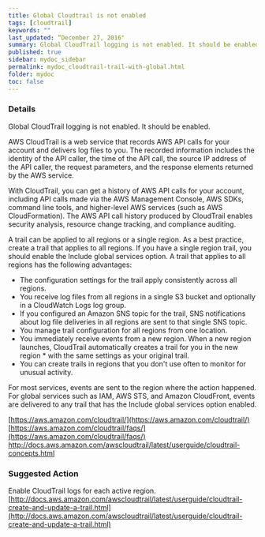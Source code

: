 ```yaml
---
title: Global Cloudtrail is not enabled
tags: [cloudtrail]
keywords: ""
last_updated: “December 27, 2016"
summary: Global CloudTrail logging is not enabled. It should be enabled.
published: true
sidebar: mydoc_sidebar
permalink: mydoc_cloudtrail-trail-with-global.html
folder: mydoc
toc: false
---
```


### Details  
Global CloudTrail logging is not enabled. It should be enabled.

AWS CloudTrail is a web service that records AWS API calls for your account and delivers log files to you. The recorded information includes the identity of the API caller, the time of the API call, the source IP address of the API caller, the request parameters, and the response elements returned by the AWS service.

With CloudTrail, you can get a history of AWS API calls for your account, including API calls made via the AWS Management Console, AWS SDKs, command line tools, and higher-level AWS services (such as AWS CloudFormation). The AWS API call history produced by CloudTrail enables security analysis, resource change tracking, and compliance auditing.  

A trail can be applied to all regions or a single region. As a best practice, create a trail that applies to all regions. If you have a single region trail, you should enable the Include global services option. A trail that applies to all regions has the following advantages:  

* The configuration settings for the trail apply consistently across all regions.  
* You receive log files from all regions in a single S3 bucket and optionally in a CloudWatch Logs log group.  
* If you configured an Amazon SNS topic for the trail, SNS notifications about log file deliveries in all regions are sent to that single SNS topic.  
* You manage trail configuration for all regions from one location.  
* You immediately receive events from a new region. When a new region launches, CloudTrail automatically creates a trail for you in the new region * with the same settings as your original trail.  
* You can create trails in regions that you don't use often to monitor for unusual activity.  

For most services, events are sent to the region where the action happened. For global services such as IAM, AWS STS, and Amazon CloudFront, events are delivered to any trail that has the Include global services option enabled.  

[https://aws.amazon.com/cloudtrail/](https://aws.amazon.com/cloudtrail/)
[https://aws.amazon.com/cloudtrail/faqs/](https://aws.amazon.com/cloudtrail/faqs/)
http://docs.aws.amazon.com/awscloudtrail/latest/userguide/cloudtrail-concepts.html

### Suggested Action  
Enable CloudTrail logs for each active region.  
[http://docs.aws.amazon.com/awscloudtrail/latest/userguide/cloudtrail-create-and-update-a-trail.html](http://docs.aws.amazon.com/awscloudtrail/latest/userguide/cloudtrail-create-and-update-a-trail.html)

